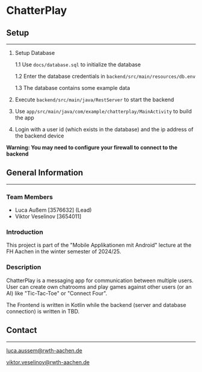 # ChatterPlay

## Setup
***
1. Setup Database

   1.1 Use `docs/database.sql` to initialize the database

   1.2 Enter the database credentials in `backend/src/main/resources/db.env`

   1.3 The database contains some example data

2. Execute `backend/src/main/java/RestServer` to start the backend
3. Use `app/src/main/java/com/example/chatterplay/MainActivity` to build the app
4. Login with a user id (which exists in the database) and the ip address of the backend device

**Warning: You may need to configure your firewall to connect to the backend**

## General Information
***
### Team Members
- Luca Außem [3576632] (Lead)
- Viktor Veselinov [3654011]

### Introduction
This project is part of the "Mobile Applikationen mit Android" lecture at the FH Aachen in the winter semester of 2024/25.

### Description
ChatterPlay is a messaging app for communication between multiple users. User can create own chatrooms and play games against other users (or an AI) like "Tic-Tac-Toe" or "Connect Four".

The Frontend is written in Kotlin while the backend (server and database connection) is written in TBD.


## Contact
***

<luca.aussem@rwth-aachen.de>

<viktor.veselinov@rwth-aachen.de>
